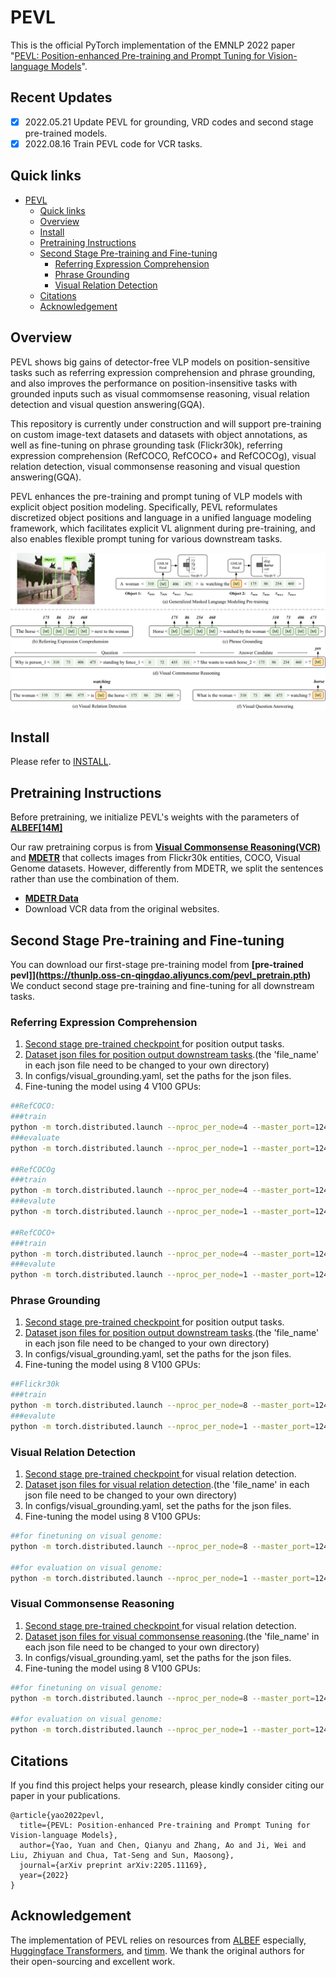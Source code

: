 # PEVL

This is the official PyTorch implementation of the EMNLP 2022 paper "[PEVL: Position-enhanced Pre-training and Prompt Tuning for Vision-language Models](https://arxiv.org/abs/2205.11169)".

## Recent Updates
- [x] 2022.05.21 Update PEVL for grounding, VRD codes and second stage pre-trained models.
- [x] 2022.08.16 Train PEVL code for VCR tasks.

## Quick links

- [PEVL](#pevl)
  - [Quick links](#quick-links)
  - [Overview](#overview)
  - [Install](#install)
  - [Pretraining Instructions](#pretraining-instructions)
  - [Second Stage Pre-training and Fine-tuning](#second-stage-pre-training-and-fine-tuning)
    - [Referring Expression Comprehension](#referring-expression-comprehension)
    - [Phrase Grounding](#phrase-grounding)
    - [Visual Relation Detection](#visual-relation-detection)
  - [Citations](#citations)
  - [Acknowledgement](#acknowledgement)


## Overview
PEVL shows big gains of detector-free VLP models on position-sensitive tasks such as referring expression comprehension and phrase grounding, and also improves the performance on position-insensitive tasks with grounded inputs such as visual commomsense reasoning, visual relation detection and visual question answering(GQA).

This repository is currently under construction and will support pre-training on custom image-text datasets and datasets with object annotations, as well as fine-tuning on phrase grounding task (Flickr30k), referring expression comprehension (RefCOCO, RefCOCO+ and RefCOCOg), visual relation detection, visual commonsense reasoning and visual question answering(GQA).

PEVL enhances the pre-training and prompt tuning of VLP models with explicit object position modeling. Specifically, PEVL reformulates discretized object positions and language in a unified language modeling framework, which facilitates explicit VL alignment during pre-training, and also enables flexible prompt tuning for various downstream tasks. 

<img src="img.png" width="800">

## Install
Please refer to [INSTALL](INSTALL.md).

## Pretraining Instructions
Before pretraining, we initialize PEVL's weights with the parameters of **[ALBEF\[14M\]](https://storage.googleapis.com/sfr-pcl-data-research/ALBEF/ALBEF.pth)**

Our raw pretraining corpus is from **[Visual Commonsense Reasoning(VCR)](https://visualcommonsense.com/download/)** and **[MDETR](https://arxiv.org/abs/2104.12763)** that collects images from Flickr30k entities, COCO, Visual Genome datasets. However, differently from MDETR, we split the sentences rather than use the combination of them.
- **[MDETR Data](https://zenodo.org/record/4729015/files/mdetr_annotations.tar.gz?download=1)**
- Download VCR data from the original websites.


## Second Stage Pre-training and Fine-tuning
You can download our first-stage pre-training model from **[pre-trained pevl]](https://thunlp.oss-cn-qingdao.aliyuncs.com/pevl_pretrain.pth)**
We conduct second stage pre-training and fine-tuning for all downstream tasks.

### Referring Expression Comprehension
1. <a href="https://thunlp.oss-cn-qingdao.aliyuncs.com/grounding.pth"> Second stage pre-trained checkpoint </a> for position output tasks.
2. <a href="https://thunlp.oss-cn-qingdao.aliyuncs.com/pevl_grounding_data.tar.gz"> Dataset json files for position output downstream tasks</a>.(the 'file_name' in each json file need to be changed to your own directory)
3. In configs/visual_grounding.yaml, set the paths for the json files.
4. Fine-tuning the model using 4 V100 GPUs:
```bash
##RefCOCO:
###train
python -m torch.distributed.launch --nproc_per_node=4 --master_port=12451 --use_env run_grounding_train.py --train 1 --pretrain 0 --test_dataset refcoco --config ./configs/visual_grounding.yaml --output_dir ./output/visual_grounding/refcoco --checkpoint grounding.pth
###evaluate
python -m torch.distributed.launch --nproc_per_node=1 --master_port=12451 --use_env run_grounding_train.py --train 0  --pretrain 0 --test_dataset refcoco --config ./configs/visual_grounding.yaml --output_dir ./output/visual_grounding/refcoco_test --checkpoint [Finetuned checkpoint]

##RefCOCOg
###train
python -m torch.distributed.launch --nproc_per_node=4 --master_port=12451 --use_env run_grounding_train.py --train 1  --pretrain 0 --test_dataset refcocog --config ./configs/visual_grounding.yaml --output_dir ./output/visual_grounding/refcocog --checkpoint grounding.pth
###evalute
python -m torch.distributed.launch --nproc_per_node=1 --master_port=12451 --use_env run_grounding_train.py --train 0  --pretrain 0 --test_dataset refcocog --config ./configs/visual_grounding.yaml --output_dir ./output/visual_grounding/refcocog_test --checkpoint [Finetuned checkpoint]

##RefCOCO+
###train
python -m torch.distributed.launch --nproc_per_node=4 --master_port=12451 --use_env run_grounding_train.py --train 1  --pretrain 0 --test_dataset refcocop --config ./configs/visual_grounding.yaml --output_dir ./output/visual_grounding/refcocop --checkpoint grounding.pth
###evalute
python -m torch.distributed.launch --nproc_per_node=1 --master_port=12451 --use_env run_grounding_train.py --train 0  --pretrain 0 --test_dataset refcocop --config ./configs/visual_grounding.yaml --output_dir ./output/visual_grounding/refcocop_test --checkpoint [Finetuned checkpoint]

```

### Phrase Grounding
1. <a href="https://thunlp.oss-cn-qingdao.aliyuncs.com/grounding.pth"> Second stage pre-trained checkpoint </a> for position output tasks.
2. <a href="https://thunlp.oss-cn-qingdao.aliyuncs.com/pevl_grounding_data.tar.gz"> Dataset json files for position output downstream tasks</a>.(the 'file_name' in each json file need to be changed to your own directory)
3. In configs/visual_grounding.yaml, set the paths for the json files.
4. Fine-tuning the model using 8 V100 GPUs:
```bash
##Flickr30k
###train
python -m torch.distributed.launch --nproc_per_node=8 --master_port=12451 --use_env run_grounding_train.py --train 1 --pretrain 0 --test_dataset flickr --config ./configs/visual_grounding.yaml --output_dir ./output/phrase_grounding --checkpoint grounding.pth 
###evalute
python -m torch.distributed.launch --nproc_per_node=1 --master_port=12451 --use_env run_grounding_train.py --train 0 --pretrain 0 --test_dataset flickr --config ./configs/visual_grounding.yaml --output_dir ./output/phrase_grounding --checkpoint  [Finetuned checkpoint]

```

### Visual Relation Detection
1. <a href="https://thunlp.oss-cn-qingdao.aliyuncs.com/vrd.pth"> Second stage pre-trained checkpoint </a> for visual relation detection.
2. <a href="https://thunlp.oss-cn-qingdao.aliyuncs.com/pevl_vrd.tar.gz"> Dataset json files for visual relation detection</a>.(the 'file_name' in each json file need to be changed to your own directory)
3. In configs/visual_grounding.yaml, set the paths for the json files.
4. Fine-tuning the model using 8 V100 GPUs:
```bash
##for finetuning on visual genome:
python -m torch.distributed.launch --nproc_per_node=8 --master_port=12451 --use_env run_vrd_train.py --train 1 --pretrain 0 --mode finetune --config ./configs/vrd.yaml --output_dir ./output/vrd --checkpoint vrd.pth

##for evaluation on visual genome:
python -m torch.distributed.launch --nproc_per_node=1 --master_port=12451 --use_env run_vrd_train.py --train 0 --pretrain 0 --config ./configs/vrd.yaml  --checkpoint [Finetuned checkpoint]
```


### Visual Commonsense Reasoning
1. <a href="https://thunlp.oss-cn-qingdao.aliyuncs.com/vrd.pth"> Second stage pre-trained checkpoint </a> for visual relation detection.
1. <a href="https://thunlp.oss-cn-qingdao.aliyuncs.com/pevl_vrd.tar.gz"> Dataset json files for visual commonsense reasoning</a>.(the 'file_name' in each json file need to be changed to your own directory)
3. In configs/visual_grounding.yaml, set the paths for the json files.
4. Fine-tuning the model using 8 V100 GPUs:
```bash
##for finetuning on visual genome:
python -m torch.distributed.launch --nproc_per_node=8 --master_port=12451 --use_env run_vrd_train.py --train 1 --pretrain 0 --mode finetune --config ./configs/vrd.yaml --output_dir ./output/vrd --checkpoint vrd.pth

##for evaluation on visual genome:
python -m torch.distributed.launch --nproc_per_node=1 --master_port=12451 --use_env run_vrd_train.py --train 0 --pretrain 0 --config ./configs/vrd.yaml  --checkpoint [Finetuned checkpoint]
```

## Citations
If you find this project helps your research, please kindly consider citing our paper in your publications.
```
@article{yao2022pevl,
  title={PEVL: Position-enhanced Pre-training and Prompt Tuning for Vision-language Models},
  author={Yao, Yuan and Chen, Qianyu and Zhang, Ao and Ji, Wei and Liu, Zhiyuan and Chua, Tat-Seng and Sun, Maosong},
  journal={arXiv preprint arXiv:2205.11169},
  year={2022}
}
```

## Acknowledgement
The implementation of PEVL relies on resources from <a href="https://github.com/salesforce/ALBEF">ALBEF</a> especially, <a href="https://github.com/huggingface/transformers">Huggingface Transformers</a>, and <a href="https://github.com/rwightman/pytorch-image-models/tree/master/timm">timm</a>. We thank the original authors for their open-sourcing and excellent work.
